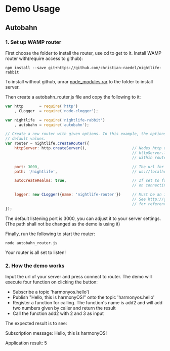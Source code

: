 # Demo Usage
## Autobahn
### 1. Set up WAMP router
First choose the folder to install the router, use cd to get to it.
Install WAMP router with(require access to github):
```
npm install --save git+https://github.com/christian-raedel/nightlife-rabbit
```
To install without github, unrar [node_modules.rar](../../examples/sdk7-demo/resources) to the folder to install server.

Then create a autobahn_router.js file and copy the following to it:
```js
var http       = require('http')
    , CLogger  = require('node-clogger');

var nightlife  = require('nightlife-rabbit')
    , autobahn = require('autobahn');

// Create a new router with given options. In this example, the options are the
// default values.
var router = nightlife.createRouter({
    httpServer: http.createServer(),                    // Nodes http or https server can be used.
                                                        // httpServer.listen() will be called from
                                                        // within router constructor.

    port: 3000,                                         // The url for client connections will be:
    path: '/nightlife',                                 // ws://localhost:3000/nightlife.

    autoCreateRealms: true,                             // If set to false, an exception will be thrown
                                                        // on connecting to a non-existent realm.

    logger: new CLogger({name: 'nightlife-router'})     // Must be an instance of 'node-clogger'.
                                                        // See http://github.com/christian-raedel/node-clogger
                                                        // for reference...
});
```
The default listening port is 3000, you can adjust it to your server settings. (The path shall not be changed as the demo is using it)

Finally, run the following to start the router:
```
node autobahn_router.js
```
Your router is all set to listen!

### 2. How the demo works
Input the url of your server and press connect to router.
The demo will execute four function on clicking the button:
* Subscribe a topic 'harmonyos.hello')
* Publish "Hello, this is harmonyOS!" onto the topic 'harmonyos.hello'
* Register a function for calling. The function's name is add2 and will add two numbers given by caller and return the result
* Call the function add2 with 2 and 3 as input

The expected result is to see:

Subscription message: Hello, this is harmonyOS!

Application result: 5